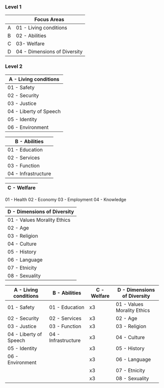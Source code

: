 ### Level 1

| |Focus Areas  |
------------  |------------  |
A|01 - Living conditions|
B|02 - Abilities|
C|03- Welfare|
D|04 - Dimensions of Diversity|

### Level 2
A - Living conditions |
------------  |
01 - Safety|
02 - Security|
03 - Justice|
04 - Liberty of Speech|
05 - Identity|
06 - Environment|

B - Abilities  |
------------  |
01 - Education|
02 - Services|
03 - Function|
04 - Infrastructure|

C - Welfare  |
------------  |
01 - Health
02 - Economy
03 - Employment
04 - Knowledge

D - Dimensions of Diversity  |
------------  |
01 - Values Morality Ethics|
02 - Age|
03 - Religion|
04 - Culture|
05 - History|
06 - Language|
07 - Etnicity|
08 - Sexuality|


A - Living conditions | B - Abilities  |  C - Welfare  |  D - Dimensions of Diversity  |
------------  |  ------------  |  ------------  |  ------------  |
01 - Safety | 01 - Education | x3 | 01 - Values Morality Ethics| 01 - Education | 01 - Health |
02 - Security | 02 - Services | x3 |02 - Age|
03 - Justice | 03 - Function | x3 |03 - Religion|
04 - Liberty of Speech | 04 - Infrastructure | x3 |04 - Culture|
05 - Identity |   | x3 |05 - History|
06 - Environment |   | x3 |06 - Language|
 |  |   | x3 |07 - Etnicity|
 |  |   | x3 |08 - Sexuality|
